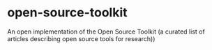 # open-source-toolkit
An open implementation of the Open Source Toolkit (a curated list of articles describing open source tools for research))
